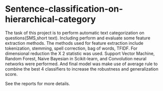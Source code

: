 # Sentence-classification-on-hierarchical-category


The task of this project is to perform automatic text categorization on questions(SMS,short text).
Including perform and evaluate some feature extraction methods. The methods used for feature extraction
include tokenization, stemming, spell correction, bag of words, TFIDF. For dimensional reduction the X 2
statistic was used. Support Vector Machine, Random Forest, Naive Bayesian in Scikit-learn, and
Convolution neural networks were performed. And final model was make use of average rule to combine
the best 4 classifiers to increase the robustness and generalization score.

See the reports for more details.
